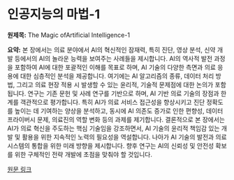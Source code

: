 # 인공지능의 마법-1

**원제목:** The Magic ofArtificial Intelligence-1

**요약:** 본 장에서는 의료 분야에서 AI의 혁신적인 잠재력, 특히 진단, 영상 분석, 신약 개발 등에서의 AI의 놀라운 능력을 보여주는 사례들을 제시합니다.  AI의 역사적 발전 과정을 포함하여 AI에 대한 포괄적인 이해를 목표로 하며,  AI 기술의 다양한 측면과 의료 응용에 대한 심층적인 분석을 제공합니다.  여기에는 AI 알고리즘의 종류, 데이터 처리 방법, 그리고 의료 현장 적용 시 발생할 수 있는 윤리적, 기술적 문제점에 대한 논의가 포함됩니다.  연구는 기존 문헌 및 사례 연구를 기반으로 하며,  AI 기반 의료 기술의 장점과 한계를 객관적으로 평가합니다.  특히 AI가 의료 서비스 접근성을 향상시키고 진단 정확도를 높이는 데 기여하는 양상을 분석하고,  동시에 AI 의존도 증가로 인한 편향성, 데이터 프라이버시 문제, 의료진의 역할 변화 등의 과제를 제기합니다.  결론적으로 본 장에서는 AI가 의료 혁신을 주도하는 핵심 기술임을 강조하면서,  AI 기술의 윤리적 책임감 있는 개발 및 활용을 위한 지속적인 노력의 필요성을 역설합니다.  나아가 AI 기술의 발전과 의료 시스템의 통합을 위한 미래 방향을 제시합니다.  향후 연구는 AI의 신뢰성 및 안전성 확보를 위한 구체적인 전략 개발에 초점을 맞춰야 할 것입니다.

[원문 링크](https://books.google.com/books?hl=ko&lr=&id=bApyEQAAQBAJ&oi=fnd&pg=PA1&dq=AI+drug+discovery&ots=szopVULOXV&sig=2nCnG4FD6cAO6UfO2SFQpr3pj_U)
